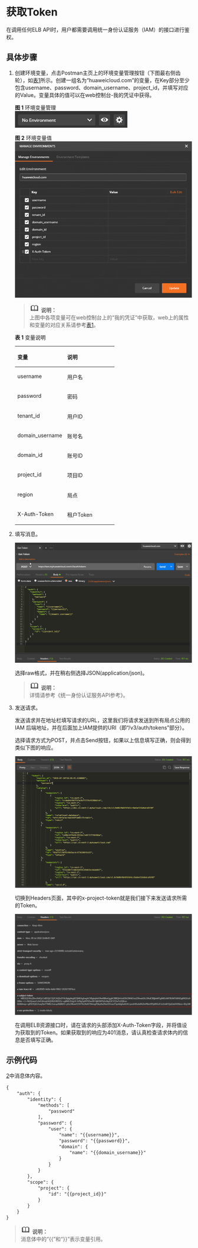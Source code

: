 # 获取Token<a name="ZH-CN_TOPIC_0210354302"></a>

在调用任何ELB API时，用户都需要调用统一身份认证服务（IAM）的接口进行鉴权。

## 具体步骤<a name="zh-cn_topic_0135706228_section20330987"></a>

1.  创建环境变量，点击Postman主页上的环境变量管理按钮（下图最右侧齿轮），如[表1](#zh-cn_topic_0135706228_table161114763919)所示。创建一组名为“huaweicloud.com”的变量，在Key部分至少包含username、password、domain\_username、project\_id，并填写对应的Value。变量具体的值可以在web控制台-我的凭证中获得。

    **图 1**  环境变量管理<a name="zh-cn_topic_0135706228_fig956272612246"></a>  
    ![](figures/环境变量管理.png "环境变量管理")

    **图 2**  环境变量值<a name="zh-cn_topic_0135706228_fig1077404515406"></a>  
    ![](figures/环境变量值.png "环境变量值")

    >![](public_sys-resources/icon-note.gif) **说明：**   
    >上图中各项变量可在web控制台上的“我的凭证”中获取，web上的属性和变量的对应关系请参考[表1](#zh-cn_topic_0135706228_table161114763919)。  

    **表 1**  变量说明

    <a name="zh-cn_topic_0135706228_table161114763919"></a>
    <table><thead align="left"><tr id="zh-cn_topic_0135706228_row66112077392"><th class="cellrowborder" valign="top" width="50%" id="mcps1.2.3.1.1"><p id="zh-cn_topic_0135706228_p19519328153915"><a name="zh-cn_topic_0135706228_p19519328153915"></a><a name="zh-cn_topic_0135706228_p19519328153915"></a>变量</p>
    </th>
    <th class="cellrowborder" valign="top" width="50%" id="mcps1.2.3.1.2"><p id="zh-cn_topic_0135706228_p105195282394"><a name="zh-cn_topic_0135706228_p105195282394"></a><a name="zh-cn_topic_0135706228_p105195282394"></a>说明</p>
    </th>
    </tr>
    </thead>
    <tbody><tr id="zh-cn_topic_0135706228_row36118712396"><td class="cellrowborder" valign="top" width="50%" headers="mcps1.2.3.1.1 "><p id="zh-cn_topic_0135706228_p165196281392"><a name="zh-cn_topic_0135706228_p165196281392"></a><a name="zh-cn_topic_0135706228_p165196281392"></a>username</p>
    </td>
    <td class="cellrowborder" valign="top" width="50%" headers="mcps1.2.3.1.2 "><p id="zh-cn_topic_0135706228_p14519162853918"><a name="zh-cn_topic_0135706228_p14519162853918"></a><a name="zh-cn_topic_0135706228_p14519162853918"></a>用户名</p>
    </td>
    </tr>
    <tr id="zh-cn_topic_0135706228_row19611272393"><td class="cellrowborder" valign="top" width="50%" headers="mcps1.2.3.1.1 "><p id="zh-cn_topic_0135706228_p452115282398"><a name="zh-cn_topic_0135706228_p452115282398"></a><a name="zh-cn_topic_0135706228_p452115282398"></a>password</p>
    </td>
    <td class="cellrowborder" valign="top" width="50%" headers="mcps1.2.3.1.2 "><p id="zh-cn_topic_0135706228_p4521428133911"><a name="zh-cn_topic_0135706228_p4521428133911"></a><a name="zh-cn_topic_0135706228_p4521428133911"></a>密码</p>
    </td>
    </tr>
    <tr id="zh-cn_topic_0135706228_row1361114717398"><td class="cellrowborder" valign="top" width="50%" headers="mcps1.2.3.1.1 "><p id="zh-cn_topic_0135706228_p14521102883917"><a name="zh-cn_topic_0135706228_p14521102883917"></a><a name="zh-cn_topic_0135706228_p14521102883917"></a>tenant_id</p>
    </td>
    <td class="cellrowborder" valign="top" width="50%" headers="mcps1.2.3.1.2 "><p id="zh-cn_topic_0135706228_p105211528103911"><a name="zh-cn_topic_0135706228_p105211528103911"></a><a name="zh-cn_topic_0135706228_p105211528103911"></a>用户ID</p>
    </td>
    </tr>
    <tr id="zh-cn_topic_0135706228_row4611197183915"><td class="cellrowborder" valign="top" width="50%" headers="mcps1.2.3.1.1 "><p id="zh-cn_topic_0135706228_p15210283390"><a name="zh-cn_topic_0135706228_p15210283390"></a><a name="zh-cn_topic_0135706228_p15210283390"></a>domain_username</p>
    </td>
    <td class="cellrowborder" valign="top" width="50%" headers="mcps1.2.3.1.2 "><p id="zh-cn_topic_0135706228_p75216288396"><a name="zh-cn_topic_0135706228_p75216288396"></a><a name="zh-cn_topic_0135706228_p75216288396"></a>账号名</p>
    </td>
    </tr>
    <tr id="zh-cn_topic_0135706228_row1661257123914"><td class="cellrowborder" valign="top" width="50%" headers="mcps1.2.3.1.1 "><p id="zh-cn_topic_0135706228_p05211328163911"><a name="zh-cn_topic_0135706228_p05211328163911"></a><a name="zh-cn_topic_0135706228_p05211328163911"></a>domain_id</p>
    </td>
    <td class="cellrowborder" valign="top" width="50%" headers="mcps1.2.3.1.2 "><p id="zh-cn_topic_0135706228_p185211928113915"><a name="zh-cn_topic_0135706228_p185211928113915"></a><a name="zh-cn_topic_0135706228_p185211928113915"></a>账号ID</p>
    </td>
    </tr>
    <tr id="zh-cn_topic_0135706228_row1961211710397"><td class="cellrowborder" valign="top" width="50%" headers="mcps1.2.3.1.1 "><p id="zh-cn_topic_0135706228_p1252172873918"><a name="zh-cn_topic_0135706228_p1252172873918"></a><a name="zh-cn_topic_0135706228_p1252172873918"></a>project_id</p>
    </td>
    <td class="cellrowborder" valign="top" width="50%" headers="mcps1.2.3.1.2 "><p id="zh-cn_topic_0135706228_p95215286397"><a name="zh-cn_topic_0135706228_p95215286397"></a><a name="zh-cn_topic_0135706228_p95215286397"></a>项目ID</p>
    </td>
    </tr>
    <tr id="zh-cn_topic_0135706228_row116123753915"><td class="cellrowborder" valign="top" width="50%" headers="mcps1.2.3.1.1 "><p id="zh-cn_topic_0135706228_p185213287399"><a name="zh-cn_topic_0135706228_p185213287399"></a><a name="zh-cn_topic_0135706228_p185213287399"></a>region</p>
    </td>
    <td class="cellrowborder" valign="top" width="50%" headers="mcps1.2.3.1.2 "><p id="zh-cn_topic_0135706228_p95212286392"><a name="zh-cn_topic_0135706228_p95212286392"></a><a name="zh-cn_topic_0135706228_p95212286392"></a>局点</p>
    </td>
    </tr>
    <tr id="zh-cn_topic_0135706228_row17612570391"><td class="cellrowborder" valign="top" width="50%" headers="mcps1.2.3.1.1 "><p id="zh-cn_topic_0135706228_p652112813914"><a name="zh-cn_topic_0135706228_p652112813914"></a><a name="zh-cn_topic_0135706228_p652112813914"></a>X-Auth-Token</p>
    </td>
    <td class="cellrowborder" valign="top" width="50%" headers="mcps1.2.3.1.2 "><p id="zh-cn_topic_0135706228_p20521728113917"><a name="zh-cn_topic_0135706228_p20521728113917"></a><a name="zh-cn_topic_0135706228_p20521728113917"></a>租户Token</p>
    </td>
    </tr>
    </tbody>
    </table>

2.  <a name="zh-cn_topic_0135706228_li183485915248"></a>填写消息。

    ![](figures/快照26.png)

    选择raw格式，并在稍右侧选择JSON\(application/json\)。

    >![](public_sys-resources/icon-note.gif) **说明：**   
    >详情请参考《统一身份认证服务API参考》。  

3.  发送请求。

    发送请求并在地址栏填写请求的URL，这里我们将请求发送到所有局点公用的IAM 后端地址，并在后面加上IAM提供的URI（即“/v3/auth/tokens”部分）。

    选择请求方式为POST，并点击Send按钮，如果以上信息填写正确，则会得到类似下图的响应。

    ![](figures/快照27.png)

    切换到Headers页面，其中的x-project-token就是我们接下来发送请求所需的Token。

    ![](figures/快照28.png)

    在调用ELB资源接口时，请在请求的头部添加X-Auth-Token字段，并将值设为获取到的Token。如果获取到的响应为401消息，请认真检查请求体内的信息是否填写正确。


## 示例代码<a name="zh-cn_topic_0135706228_section48761158"></a>

[2](#zh-cn_topic_0135706228_li183485915248)中消息体内容。

```
{
    "auth": {
        "identity": {
            "methods": [
                "password"
            ],
            "password": {
                "user": {
                    "name": "{{username}}",
                    "password": "{{password}}",
                    "domain": {
                        "name": "{{domain_username}}"
                    }
                }
            }
        },
        "scope": {
            "project": {
                "id": "{{project_id}}"
            }
        }
    }
}
```

>![](public_sys-resources/icon-note.gif) **说明：**   
>消息体中的“\{\{”和“\}\}”表示变量引用。  

